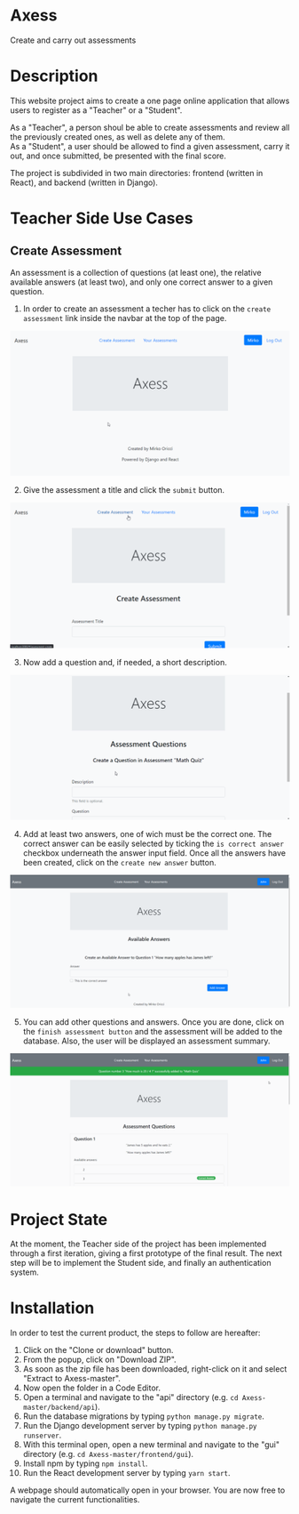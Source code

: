 # Axess
Create and carry out assessments


# Description
This website project aims to create a one page online application that allows users to register as a "Teacher" or a "Student". 

As a "Teacher", a person shoul be able to create assessments and review all the previously created ones, as well as delete any of them. 
<br/>As a "Student", a user should be allowed to find a given assessment, carry it out, and once submitted, be presented with the final score.

The project is subdivided in two main directories: frontend (written in React), and backend (written in Django).


# Teacher Side Use Cases

## Create Assessment
An assessment is a collection of questions (at least one), the relative available answers (at least two), and only one correct answer to a given question.

1. In order to create an assessment a techer has to click on the `create assessment` link inside the navbar at the top of the page.

![](create-assessment-link-clicked.gif)

2. Give the assessment a title and click the `submit` button.

![](assessment-title.gif)

3. Now add a question and, if needed, a short description.

![](question.gif)

4. Add at least two answers, one of wich must be the correct one. The correct answer can be easily selected by ticking the `is correct answer` checkbox underneath the answer input field. Once all the answers have been created, click on the `create new answer` button.

![](answer.gif)

5. You can add other questions and answers. Once you are done, click on the `finish assessment button` and the assessment will be added to the database. Also, the user will be displayed an assessment summary.

![](finish-assessment.gif)



# Project State
At the moment, the Teacher side of the project has been implemented through a first iteration, giving a first prototype of the final result. The next step will be to implement the Student side, and finally an authentication system.


# Installation
In order to test the current product, the steps to follow are hereafter:

1. Click on the "Clone or download" button.
2. From the popup, click on "Download ZIP".
3. As soon as the zip file has been downloaded, right-click on it and select "Extract to Axess-master\".
4. Now open the folder in a Code Editor.
5. Open a terminal and navigate to the "api" directory (e.g. `cd Axess-master/backend/api`).
6. Run the database migrations by typing `python manage.py migrate`.
7. Run the Django development server by typing `python manage.py runserver`.
8. With this terminal open, open a new terminal and navigate to the "gui" directory (e.g. `cd Axess-master/frontend/gui`).
9. Install npm by typing `npm install`.
10. Run the React development server by typing `yarn start`.

A webpage should automatically open in your browser. You are now free to navigate the current functionalities.
